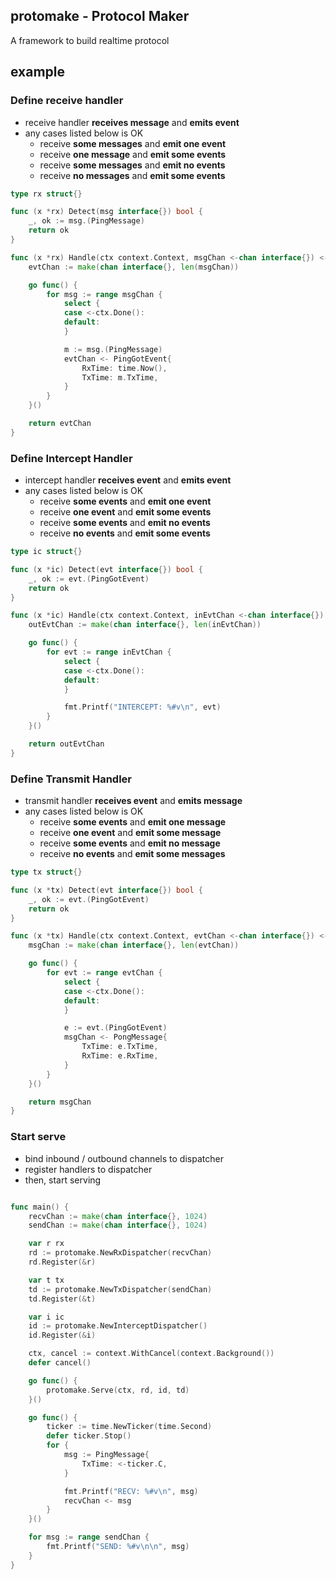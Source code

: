 ## protomake - Protocol Maker

A framework to build realtime protocol

## example

### Define receive handler
- receive handler **receives message** and **emits event**
- any cases listed below is OK
  - receive **some messages** and **emit one event**
  - receive **one message** and **emit some events**
  - receive **some messages** and **emit no events**
  - receive **no messages** and **emit some events**

```go
type rx struct{}

func (x *rx) Detect(msg interface{}) bool {
	_, ok := msg.(PingMessage)
	return ok
}

func (x *rx) Handle(ctx context.Context, msgChan <-chan interface{}) <-chan interface{} {
	evtChan := make(chan interface{}, len(msgChan))

	go func() {
		for msg := range msgChan {
			select {
			case <-ctx.Done():
			default:
			}

			m := msg.(PingMessage)
			evtChan <- PingGotEvent{
				RxTime: time.Now(),
				TxTime: m.TxTime,
			}
		}
	}()

	return evtChan
}
```

### Define Intercept Handler
- intercept handler **receives event** and **emits event**
- any cases listed below is OK
  - receive **some events** and **emit one event**
  - receive **one event** and **emit some events**
  - receive **some events** and **emit no events**
  - receive **no events** and **emit some events**


```go
type ic struct{}

func (x *ic) Detect(evt interface{}) bool {
	_, ok := evt.(PingGotEvent)
	return ok
}

func (x *ic) Handle(ctx context.Context, inEvtChan <-chan interface{}) <-chan interface{} {
	outEvtChan := make(chan interface{}, len(inEvtChan))

	go func() {
		for evt := range inEvtChan {
			select {
			case <-ctx.Done():
			default:
			}

			fmt.Printf("INTERCEPT: %#v\n", evt)
		}
	}()

	return outEvtChan
}
```


### Define Transmit Handler
- transmit handler **receives event** and **emits message**
- any cases listed below is OK
  - receive **some events** and **emit one message**
  - receive **one event** and **emit some message**
  - receive **some events** and **emit no message**
  - receive **no events** and **emit some messages**

```go
type tx struct{}

func (x *tx) Detect(evt interface{}) bool {
	_, ok := evt.(PingGotEvent)
	return ok
}

func (x *tx) Handle(ctx context.Context, evtChan <-chan interface{}) <-chan interface{} {
	msgChan := make(chan interface{}, len(evtChan))

	go func() {
		for evt := range evtChan {
			select {
			case <-ctx.Done():
			default:
			}

			e := evt.(PingGotEvent)
			msgChan <- PongMessage{
				TxTime: e.TxTime,
				RxTime: e.RxTime,
			}
		}
	}()

	return msgChan
}
```

### Start serve

- bind inbound / outbound channels to dispatcher
- register handlers to dispatcher
- then, start serving

```go

func main() {
	recvChan := make(chan interface{}, 1024)
	sendChan := make(chan interface{}, 1024)

	var r rx
	rd := protomake.NewRxDispatcher(recvChan)
	rd.Register(&r)

	var t tx
	td := protomake.NewTxDispatcher(sendChan)
	td.Register(&t)

	var i ic
	id := protomake.NewInterceptDispatcher()
	id.Register(&i)

	ctx, cancel := context.WithCancel(context.Background())
	defer cancel()

	go func() {
		protomake.Serve(ctx, rd, id, td)
	}()

	go func() {
		ticker := time.NewTicker(time.Second)
		defer ticker.Stop()
		for {
			msg := PingMessage{
				TxTime: <-ticker.C,
			}

			fmt.Printf("RECV: %#v\n", msg)
			recvChan <- msg
		}
	}()

	for msg := range sendChan {
		fmt.Printf("SEND: %#v\n\n", msg)
	}
}
```
